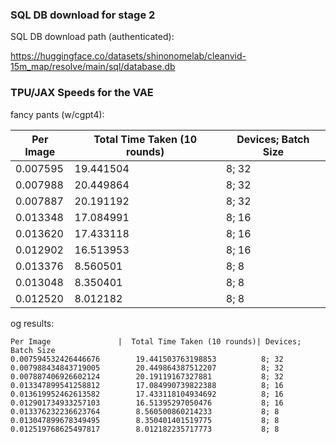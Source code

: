 ### SQL DB download for stage 2

SQL DB download path (authenticated):

https://huggingface.co/datasets/shinonomelab/cleanvid-15m_map/resolve/main/sql/database.db

### TPU/JAX Speeds for the VAE

fancy pants (w/cgpt4):

| Per Image | Total Time Taken (10 rounds) | Devices; Batch Size |
|-----------|-----------------------------|---------------------|
| 0.007595  | 19.441504                    | 8; 32               |
| 0.007988  | 20.449864                    | 8; 32               |
| 0.007887  | 20.191192                    | 8; 32               |
| 0.013348  | 17.084991                    | 8; 16               |
| 0.013620  | 17.433118                    | 8; 16               |
| 0.012902  | 16.513953                    | 8; 16               |
| 0.013376  | 8.560501                     | 8; 8                |
| 0.013048  | 8.350401                     | 8; 8                |
| 0.012520  | 8.012182                     | 8; 8                |

og results:

```
Per Image               |  Total Time Taken (10 rounds)| Devices; Batch Size
0.007594532426446676        19.441503763198853          8; 32
0.007988434843719005        20.449864387512207          8; 32
0.007887406926602124        20.19119167327881           8; 32
0.013347899541258812        17.084990739822388          8; 16
0.013619952462613582        17.433118104934692          8; 16
0.012901734933257103        16.51395297050476           8; 16
0.013376232236623764        8.560500860214233           8; 8
0.013047899678349495        8.350401401519775           8; 8
0.012519768625497817        8.012182235717773           8; 8
```